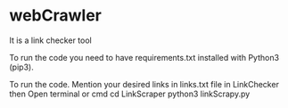 # webCrawler
It is a link checker tool


To run the code you need to have requirements.txt installed with Python3 (pip3).

To run the code.
Mention your desired links in links.txt file in LinkChecker
then Open terminal or cmd
cd LinkScraper
python3 linkScrapy.py
